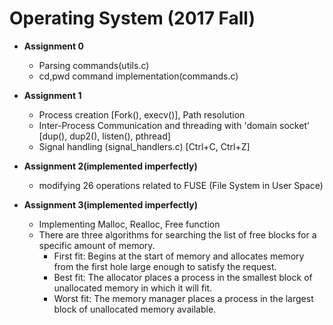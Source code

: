 Operating System (2017 Fall)
=============  
* **Assignment 0**
    * Parsing commands(utils.c)
    * cd,pwd command implementation(commands.c)
  
* **Assignment 1** 
    * Process creation [Fork(), execv()], Path resolution
    * Inter-Process Communication and threading with 'domain socket' [dup(), dup2(), listen(), pthread]
    * Signal handling (signal_handlers.c) [Ctrl+C, Ctrl+Z]
  
* **Assignment 2(implemented imperfectly)**
    * modifying 26 operations related to FUSE (File System in User Space)
    
* **Assignment 3(implemented imperfectly)**
    * Implementing Malloc, Realloc, Free function
    * There are three algorithms for searching the list of free blocks for a specific amount of memory.  
      * First fit: Begins at the start of memory and allocates memory from the first hole large enough to satisfy the request.
      * Best fit: The allocator places a process in the smallest block of unallocated memory in which it will fit.
      * Worst fit: The memory manager places a process in the largest block of unallocated memory available.

